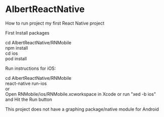 # AlbertReactNative

How to run project my first React Native project

First Install packages

cd  AlbertReactNative/RNMobile\
npm install\
cd ios\
pod install

Run instructions for iOS:

cd AlbertReactNative/RNMobile\
react-native run-ios\
or\
Open RNMobile/ios/RNMobile.xcworkspace in Xcode or run "xed -b ios" and Hit the Run button

This project does not have a graphing package/native module for Android
